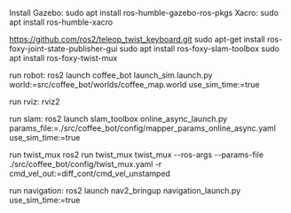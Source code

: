 Install Gazebo: sudo apt install ros-humble-gazebo-ros-pkgs
        Xacro: sudo apt install ros-humble-xacro

https://github.com/ros2/teleop_twist_keyboard.git
sudo apt-get install ros-foxy-joint-state-publisher-gui
sudo apt install ros-foxy-slam-toolbox
sudo apt install ros-foxy-twist-mux


run robot:
ros2 launch coffee_bot launch_sim.launch.py world:=src/coffee_bot/worlds/coffee_map.world use_sim_time:=true

run rviz:
rviz2

run slam:
ros2 launch slam_toolbox online_async_launch.py params_file:=./src/coffee_bot/config/mapper_params_online_async.yaml use_sim_time:=true

run twist_mux
ros2 run twist_mux twist_mux --ros-args --params-file ./src/coffee_bot/config/twist_mux.yaml -r cmd_vel_out:=diff_cont/cmd_vel_unstamped

run navigation:
ros2 launch nav2_bringup navigation_launch.py use_sim_time:=true





